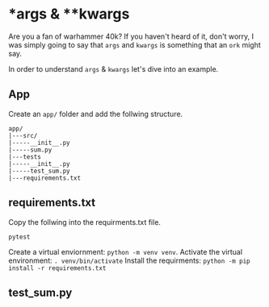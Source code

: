 # *args & **kwargs

Are you a fan of warhammer 40k? If you haven't heard of it, don't worry, I was simply going to say that `args` and `kwargs` is something that an `ork` might say.

In order to understand `args` & `kwargs` let's dive into an example.

## App

Create an `app/` folder and add the follwing structure.

```
app/
|---src/
|-----__init__.py
|-----sum.py
|---tests
|-----__init__.py
|-----test_sum.py
|---requirements.txt
```

## requirements.txt

Copy the follwing into the requirments.txt file.

```
pytest
```

Create a virtual enviornment: `python -m venv venv`.
Activate the virtual environment: `. venv/bin/activate`
Install the requirments: `python -m pip install -r requirements.txt`

## test_sum.py

